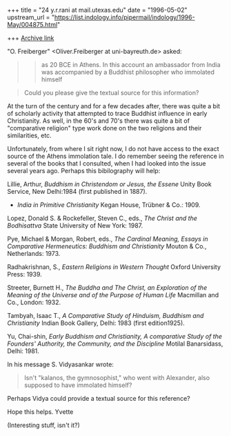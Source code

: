 +++
title = "24 y.r.rani at mail.utexas.edu"
date = "1996-05-02"
upstream_url = "https://list.indology.info/pipermail/indology/1996-May/004875.html"

+++
[Archive link](https://list.indology.info/pipermail/indology/1996-May/004875.html)

"O. Freiberger" <Oliver.Freiberger at uni-bayreuth.de> asked:

>>as 20 BCE in Athens.  In this account an ambassador from India was
>>accompanied by a Buddhist philosopher who immolated himself

>Could you please give the textual source for this information?

At the turn of the century and for a few decades after, there was quite a
bit of scholarly activity that  attempted to trace Buddhist influence in
early Christianity.  As well, in the 60's and 70's there was quite a bit of
"comparative religion" type work done on the two religions and their
similarities, etc.

Unfortunately, from where I sit right now, I do not have access to the
exact source of the Athens immolation tale.  I do remember seeing the
reference in several of the books that I consulted, when I had looked into
the issue several years ago.  Perhaps this bibilography will help:

Lillie, Arthur, _Buddhism in Christendom or Jesus, the Essene_  Unity Book
Service, New Delhi:1984 (first published in 1887).

   - _India in Primitive Christianity_ Kegan House,	Trübner & Co.: 1909.

Lopez, Donald S. & Rockefeller, Steven C., eds., _The Christ and the
Bodhisattva_ State University of New York: 1987.

Pye, Michael & Morgan, Robert, eds., _The Cardinal Meaning, Essays in
Comparative Hermeneutics:  Buddhism and Christianity_	Mouton & Co.,
Netherlands: 1973.

Radhakrishnan, S., _Eastern Religions in Western Thought_ Oxford	University
Press: 1939.

Streeter, Burnett H.,  _The Buddha and The Christ, an Exploration of the
Meaning of the Universe and of the Purpose of Human Life_	Macmillan and
Co., London: 1932.

Tambyah, Isaac T., _A Comparative Study of Hinduism, Buddhism and
Christianity_ Indian Book Gallery, Delhi: 1983 (first edition1925).

Yu, Chai-shin, _Early Buddhism and Christianity, A comparative Study of the
Founders' Authority, the Community, and the Discipline_	Motilal
Banarsidass, Delhi: 1981.

In his message S. Vidyasankar wrote:

>Isn't "kalanos, the gymnosophist," who went with Alexander, also supposed to
have immolated himself?

Perhaps Vidya could provide a textual source for this reference?

Hope this helps.
Yvette

(Interesting stuff, isn't it?)






